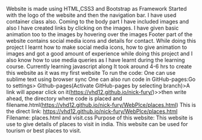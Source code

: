 Website is made using HTML,CSS3 and Bootstrap as Framework
Started with the logo of the website and then the navigation bar. I have used container class also.
Coming to the body part I have included images and also I have created links by clicking on the images. I have given basic animation too to the images by hovering over the images
Footer part of the website contains social media icons and details for contact. 
While doing this project I learnt how to make social media icons, how to give animation to images and got a good amount of experience while doing this project and I also know how to use media queries as I have learnt during the learning course. Currently learning javascript along
It took around 4-6 hrs to create this website as it was my first website 
To run the code: One can use sublime text using browser sync 
One can also run code in GitHub-pages:Go to settings> Github-pages(Activate GitHub-pages by selecting branch)>A link will appear click on it(https://vhd12.github.io/nick-fury/)>>then write ahead, the directory where code is placed and filename.html(https://vhd12.github.io/nick-fury/WebPlce/places.html) 
This is the direct link: https://vhd12.github.io/nick-fury/WebPlce/places.html
Filename: places.html and visit.css
Purpose of this website: This website is use to give details of places to visit in india. This website can be used for tourism or best places to visit. 

